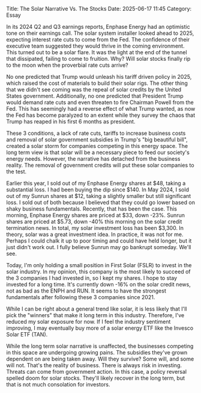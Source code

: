 Title: The Solar Narrative Vs. The Stocks 
Date: 2025-06-17 11:45 
Category: Essay

In its 2024 Q2 and Q3 earnings reports, Enphase Energy had an optimistic tone on their earnings call.
The solar system installer looked ahead to 2025, expecting interest rate cuts to come from the Fed. The confidence of their executive team suggested they would thrive in the coming environment. This turned out to be a solar flare. It was the light at the end of the tunnel that dissipated, failing to come to fruition. Why? Will solar stocks finally rip to the moon when the proverbial rate cuts arrive?

No one predicted that Trump would unleash his tariff driven policy in 2025, which raised the cost of materials to build their solar rigs. The other thing that we didn't see coming was the repeal of solar credits by the United States government.
Additionally, no one predicted that President Trump would demand rate cuts and even threaten to fire Chairman Powell from the Fed. This has seemingly had a reverse effect of what Trump wanted, as now the Fed has become paralyzed to an extent 
while they survey the chaos that Trump has reaped in his first 6 months as president.

These 3 conditions, a lack of rate cuts, tariffs to increase business costs and removal of solar government subsidies in Trump's "big beautiful bill", created a solar storm for companies competing in this energy space. The long term view is that solar will be a necessary piece to feed our society's energy needs. However, the narrative has detached from the business reality. The removal of government credits will put these solar companies to the test.

Earlier this year, I sold out of my Enphase Energy shares at $48, taking a substantial loss. I had been buying the dip since $140. In May 2024, I sold out of my Sunrun shares at $12, taking a slightly smaller but still significant loss. I sold out of both because I believed that they could go lower based on shaky business fundamentals. Recently, that has been the case. This morning, Enphase Energy shares are priced at $33, down -23%. Sunrun shares are priced at $5.73, down -40% this morning on the solar credit termination news. In total, my solar investment loss has been $3,300. In theory, solar was a great investment idea. In practice, it was not for me. Perhaps I could chalk it up to poor timing and could have held longer, but it just didn't work out. I fully believe Sunrun may go bankrupt someday. We'll see.

Today, I'm only holding a small position in First Solar (FSLR) to invest in the solar industry. In my opinion, this company is the most likely to succeed of the 3 companies I had invested in, so I kept my shares. I hope to stay invested for a long time. It's currently down -16% on the solar credit news, not as bad as the ENPH and RUN. It seems to have the strongest fundamentals after following these 3 companies since 2021.

While I can be right about a general trend like solar, it is less likely that I'll  pick the "winners" that make it long term in this industry. Therefore, I've reduced my solar exposure for now. If I feel the industry sentiment improving, I may eventually buy more of a solar energy ETF like the Invesco Solar ETF (TAN). 

While the long term solar narrative is unaffected, the businesses competing in this space are undergoing growing pains. The subsidies they've grown dependent on are being taken away. Will they survive? Some will, and some will not. That's the reality of business. There is always risk in investing. Threats can come from government action. In this case, a policy reversal spelled doom for solar stocks. They'll likely recover in the long term, but that is not much consolation for investors.





